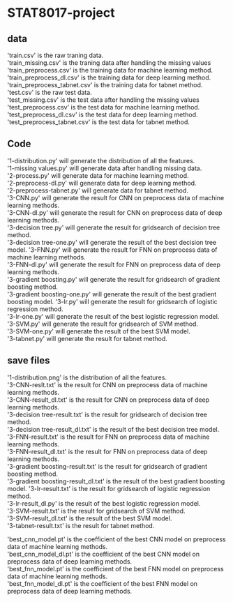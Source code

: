 # STAT8017-project  
## data  
'train.csv' is the raw traning data.  
'train_missing.csv' is the traning data after handling the missing values   
'train_preprocess.csv' is the training data for machine learning method.  
'train_preprocess_dl.csv' is the training data for deep learning method.  
'train_preprocess_tabnet.csv' is the training data for tabnet method.  
'test.csv' is the raw test data.  
'test_missing.csv' is the test data after handling the missing values   
'test_preprocess.csv' is the test data for machine learning method.  
'test_preprocess_dl.csv' is the test data for deep learning method.  
'test_preprocess_tabnet.csv' is the test data for tabnet method.  



## Code  
'1-distribution.py' will generate the distribution of all the features.  
'1-missing values.py' will generate data after handling missing data.  
'2-process.py' will generate data for machine learning method.  
'2-preprocess-dl.py' will generate data for deep learning method.  
'2-preprocess-tabnet.py' will generate data for tabnet method.  
'3-CNN.py' will generate the result for CNN on preprocess data of machine learning methods.  
'3-CNN-dl.py' will generate the result for CNN on preprocess data of deep learning methods.   
'3-decision tree.py' will generate the result for gridsearch of decision tree method.  
'3-decision tree-one.py' will generate the result of the best decision tree model.
'3-FNN.py' will generate the result for FNN on preprocess data of machine learning methods.  
'3-FNN-dl.py' will generate the result for FNN on preprocess data of deep learning methods.  
'3-gradient boosting.py' will generate the result for gridsearch of gradient boosting method.  
'3-gradient boosting-one.py' will generate the result of the best gradient boosting model.
'3-lr.py' will generate the result for gridsearch of logistic regression method.  
'3-lr-one.py' will generate the result of the best logistic regression model.  
'3-SVM.py' will generate the result for gridsearch of SVM method.  
'3-SVM-one.py' will generate the result of the best SVM model.  
'3-tabnet.py' will generate the result for tabnet method.  

## save files
'1-distribution.png' is the distribution of all the features.  
'3-CNN-reslt.txt' is the result for CNN on preprocess data of machine learning methods.  
'3-CNN-result_dl.txt' is the result for CNN on preprocess data of deep learning methods.   
'3-decision tree-result.txt' is the result for gridsearch of decision tree method.  
'3-decision tree-result_dl.txt' is the result of the best decision tree model.
'3-FNN-result.txt' is the result for FNN on preprocess data of machine learning methods.  
'3-FNN-result_dl.txt' is the result for FNN on preprocess data of deep learning methods.  
'3-gradient boosting-result.txt' is the result for gridsearch of gradient boosting method.  
'3-gradient boosting-result_dl.txt' is the result of the best gradient boosting model.
'3-lr-result.txt' is the result for gridsearch of logistic regression method.  
'3-lr-result_dl.py' is the result of the best logistic regression model.  
'3-SVM-result.txt' is the result for gridsearch of SVM method.  
'3-SVM-result_dl.txt' is the result of the best SVM model.  
'3-tabnet-result.txt' is the result for tabnet method.  

'best_cnn_model.pt' is the coefficient of the best CNN model on preprocess data of machine learning methods.  
'best_cnn_model_dl.pt' is the coefficient of the best CNN model on preprocess data of deep learning methods.  
'best_fnn_model.pt' is the coefficient of the best FNN model on preprocess data of machine learning methods.  
'best_fnn_model_dl.pt' is the coefficient of the best FNN model on preprocess data of deep learning methods.  




